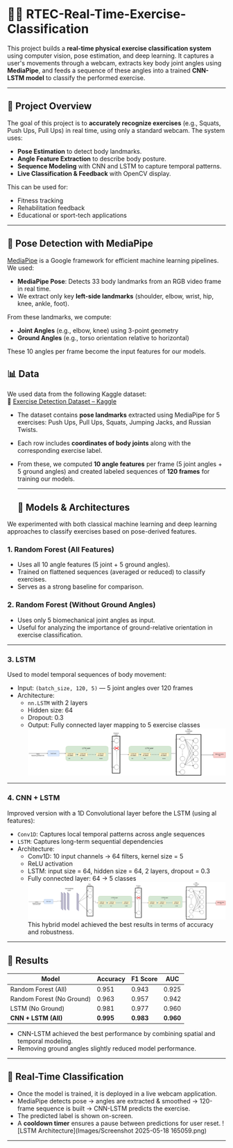 # 🏋️‍♂️ RTEC-Real-Time-Exercise-Classification
This project builds a **real-time physical exercise classification system** using computer vision, pose estimation, and deep learning. It captures a user's movements through a webcam, extracts key body joint angles using **MediaPipe**, and feeds a sequence of these angles into a trained **CNN-LSTM model** to classify the performed exercise.

---

## 📌 Project Overview
The goal of this project is to **accurately recognize exercises** (e.g., Squats, Push Ups, Pull Ups) in real time, using only a standard webcam. The system uses:
- **Pose Estimation** to detect body landmarks.
- **Angle Feature Extraction** to describe body posture.
- **Sequence Modeling** with CNN and LSTM to capture temporal patterns.
- **Live Classification & Feedback** with OpenCV display.
  
This can be used for:
- Fitness tracking
- Rehabilitation feedback
- Educational or sport-tech applications

---

## 🧍 Pose Detection with MediaPipe

[MediaPipe](https://mediapipe.dev/) is a Google framework for efficient machine learning pipelines. We used:

- **MediaPipe Pose**: Detects 33 body landmarks from an RGB video frame in real time.
- We extract only key **left-side landmarks** (shoulder, elbow, wrist, hip, knee, ankle, foot).

From these landmarks, we compute:
- **Joint Angles** (e.g., elbow, knee) using 3-point geometry
- **Ground Angles** (e.g., torso orientation relative to horizontal)

These 10 angles per frame become the input features for our models.

## 📊 Data

We used data from the following Kaggle dataset:  
🔗 [Exercise Detection Dataset – Kaggle](https://www.kaggle.com/datasets/mrigaankjaswal/exercise-detection-dataset)

- The dataset contains **pose landmarks** extracted using MediaPipe for 5 exercises: Push Ups, Pull Ups, Squats, Jumping Jacks, and Russian Twists.
- Each row includes **coordinates of body joints** along with the corresponding exercise label.
- From these, we computed **10 angle features** per frame (5 joint angles + 5 ground angles) and created labeled sequences of **120 frames** for training our models.

  ---
  ## 🧠 Models & Architectures

We experimented with both classical machine learning and deep learning approaches to classify exercises based on pose-derived features.

### 1. **Random Forest (All Features)**
- Uses all 10 angle features (5 joint + 5 ground angles).
- Trained on flattened sequences (averaged or reduced) to classify exercises.
- Serves as a strong baseline for comparison.

### 2. **Random Forest (Without Ground Angles)**
- Uses only 5 biomechanical joint angles as input.
- Useful for analyzing the importance of ground-relative orientation in exercise classification.

---

### 3. **LSTM**
Used to model temporal sequences of body movement:
- Input: `(batch_size, 120, 5)` — 5 joint angles over 120 frames
- Architecture:
  - `nn.LSTM` with 2 layers
  - Hidden size: 64
  - Dropout: 0.3
  - Output: Fully connected layer mapping to 5 exercise classes
![LSTM Architecture](Images/LSTM_classificationdrawio.png)
---

### 4. **CNN + LSTM**
Improved version with a 1D Convolutional layer before the LSTM (using al features):
- `Conv1D`: Captures local temporal patterns across angle sequences
- `LSTM`: Captures long-term sequential dependencies
- Architecture:
  - Conv1D: 10 input channels → 64 filters, kernel size = 5
  - ReLU activation
  - LSTM: input size = 64, hidden size = 64, 2 layers, dropout = 0.3
  - Fully connected layer: 64 → 5 classes
![LSTM Architecture](Images/LSTM_CNN_classificationdrawio_.png)
This hybrid model achieved the best results in terms of accuracy and robustness.


---

## 🧪 Results

| Model                     | Accuracy | F1 Score | AUC   |
|--------------------------|----------|----------|-------|
| Random Forest (All)      | 0.951    | 0.943    | 0.925 |
| Random Forest (No Ground)| 0.963    | 0.957    | 0.942 |
| LSTM (No Ground)         | 0.981    | 0.977    | 0.960 |
| **CNN + LSTM (All)**     | **0.995**| **0.983**| **0.960** |

- CNN-LSTM achieved the best performance by combining spatial and temporal modeling.
- Removing ground angles slightly reduced model performance.

---

## 🎥 Real-Time Classification

- Once the model is trained, it is deployed in a live webcam application.
- MediaPipe detects pose → angles are extracted & smoothed → 120-frame sequence is built → CNN-LSTM predicts the exercise.
- The predicted label is shown on-screen.
- A **cooldown timer** ensures a pause between predictions for user reset.
![LSTM Architecture](Images/Screenshot 2025-05-18 165059.png)
---
